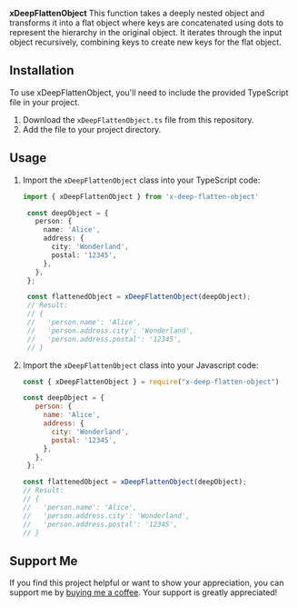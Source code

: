**xDeepFlattenObject** This function takes a deeply nested object and transforms it into a flat object where keys are concatenated using dots to represent the hierarchy in the original object. It iterates through the input object recursively, combining keys to create
new keys for the flat object.

## Installation

To use xDeepFlattenObject, you'll need to include the provided TypeScript file in your project.

1. Download the `xDeepFlattenObject.ts` file from this repository.
2. Add the file to your project directory.

## Usage

1. Import the `xDeepFlattenObject` class into your TypeScript code:

   ```typescript
   import { xDeepFlattenObject } from 'x-deep-flatten-object'

    const deepObject = {
      person: {
        name: 'Alice',
        address: {
          city: 'Wonderland',
          postal: '12345',
        },
      },
    };
   
    const flattenedObject = xDeepFlattenObject(deepObject);
    // Result:
    // {
    //   'person.name': 'Alice',
    //   'person.address.city': 'Wonderland',
    //   'person.address.postal': '12345',
    // }

2. Import the `xDeepFlattenObject` class into your Javascript code:

   ```javascript
   const { xDeepFlattenObject } = require("x-deep-flatten-object")

   const deepObject = {
      person: {
        name: 'Alice',
        address: {
          city: 'Wonderland',
          postal: '12345',
        },
      },
    };
   
   const flattenedObject = xDeepFlattenObject(deepObject);
   // Result:
   // {
   //   'person.name': 'Alice',
   //   'person.address.city': 'Wonderland',
   //   'person.address.postal': '12345',
   // }

## Support Me

If you find this project helpful or want to show your appreciation, you can support me by [buying me a coffee](https://www.buymeacoffee.com/nhutdm). Your support is greatly appreciated!
